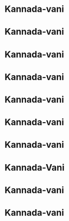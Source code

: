 # Kannada-vani
# Kannada-vani
# Kannada-vani
# Kannada-vani
# Kannada-vani
# Kannada-vani
# Kannada-vani
# Kannada-Vani
# Kannada-vani
# Kannada-vani
